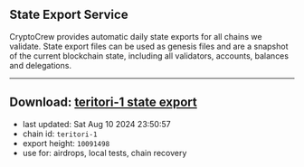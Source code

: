 ## State Export Service
CryptoCrew provides automatic daily state exports for all chains we validate. State export files can be used as genesis files and are a snapshot of the current blockchain state, including all validators, accounts, balances and delegations.

---
**Download: [teritori-1 state export](https://dl-eu2.ccvalidators.com/SERVICE/teritori/teritori-1_export_10091498.json)**
---

- last updated: Sat Aug 10 2024 23:50:57
- chain id: `teritori-1`
- export height: `10091498`
- use for: airdrops, local tests, chain recovery
